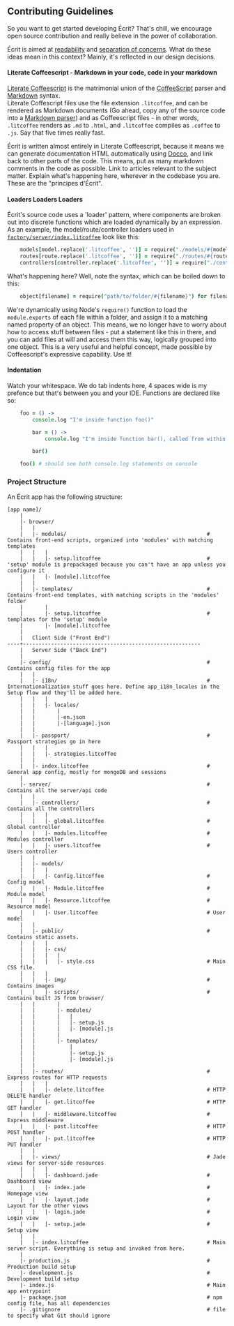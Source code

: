 ## Contributing Guidelines

So you want to get started developing Écrit? That's chill, we encourage open source contribution and really believe in the power of collaboration.  

Écrit is aimed at [readability](http://code.tutsplus.com/tutorials/top-15-best-practices-for-writing-super-readable-code--net-8118) and [separation of concerns](http://en.wikipedia.org/wiki/Separation_of_concerns). What do these ideas mean in this context? Mainly, it's reflected in our design decisions.  

#### Literate Coffeescript - Markdown in your code, code in your markdown

[Literate Coffeescript](http://coffeescript.org/#literate) is the matrimonial union of the [CoffeeScript](http://coffeescript.org) parser and [Markdown](http://en.wikipedia.org/wiki/Markdown) syntax.  
Literate Coffescript files use the file extension `.litcoffee`, and can be rendered as Markdown documents (Go ahead, copy any of the source code into a [Markdown parser](http://tmpvar.com/markdown.html)) and as Coffeescript files - in other words, `.litcoffee` renders as `.md` to `.html`, and `.litcoffee` compiles as `.coffee` to `.js`. Say that five times really fast.

Écrit is written almost entirely in Literate Coffeescript, because it means we can generate documentation HTML automatically using [Docco](http://jashkenas.github.io/docco/), and link back to other parts of the code. This means, put as many markdown comments in the code as possible. Link to articles relevant to the subject matter. Explain what's happening here, wherever in the codebase you are. These are the "principes d'Écrit".

#### Loaders Loaders Loaders

Écrit's source code uses a 'loader' pattern, where components are broken out into discrete functions which are loaded dynamically by an expression. As an example, the model/route/controller loaders used in [`factory/server/index.litcoffee`](/factory/server/index.litcoffee) look like this: 

```CoffeeScript
	models[model.replace('.litcoffee', '')] = require("./models/#{model.replace('.litcoffee', '')}") for model in fs.readdirSync(path.join(__dirname, "models"))
	routes[route.replace('.litcoffee', '')] = require("./routes/#{route.replace('.litcoffee', '')}") for route in fs.readdirSync(path.join(__dirname, "routes"))
	controllers[controller.replace('.litcoffee', '')] = require("./controllers/#{controller.replace('.litcoffee', '')}") for controller in fs.readdirSync(path.join(__dirname, "controllers"))
```

What's happening here? Well, note the syntax, which can be boiled down to this: 

```CoffeeScript
	object[filename] = require("path/to/folder/#{filename}") for filename in directory 
```

We're dynamically using Node's `require()` function to load the `module.exports` of each file within a folder, and assign it to a matching named property of an object. This means, we no longer have to worry about how to access stuff between files - put a statement like this in there, and you can add files at will and access them this way, logically grouped into one object. This is a very useful and helpful concept, made possible by Coffeescript's expressive capability. Use it!

#### Indentation

Watch your whitespace. We do tab indents here, 4 spaces wide is my prefence but that's between you and your IDE. Functions are declared like so: 

```CoffeeScript
	foo = () ->
		console.log "I'm inside function foo()"

		bar = () ->
			console.log "I'm inside function bar(), called from within function foo()"

		bar()

	foo() # should see both console.log statements on console 
```

### Project Structure

An Écrit app has the following structure:  

```
[app name]/
	|
	|- browser/
	|	|
	|	|- modules/												# Contains front-end scripts, organized into 'modules' with matching templates
	|	|	|
	|	|	|- setup.litcoffee 									# 'setup' module is prepackaged because you can't have an app unless you configure it
	|	|	|- [module].litcoffee
	|	|
	|	|- templates/											# Contains front-end templates, with matching scripts in the 'modules' folder
	|		|
	|		|- setup.litcoffee 									# templates for the 'setup' module
	|		|- [module].litcoffee
	|
	|	Client Side ("Front End")
----+---------------------------------------------------------
	|	Server Side ("Back End")
	|
	|- config/													# Contains config files for the app
	|	|
	|	|- i18n/												# Internationalization stuff goes here. Define app_i18n_locales in the Setup flow and they'll be added here. 
	|	|	|
	|	|	|- locales/
	|	|		|
	|	|		|-en.json
	|	|		|-[language].json
	|	|
	|	|- passport/											# Passport strategies go in here
	|	|	|
	|	|	|- strategies.litcoffee
	|	|
	|	|- index.litcoffee 										# General app config, mostly for mongoDB and sessions
	|
	|- server/ 													# Contains all the server/api code
	|	|
	|	|- controllers/											# Contains all the controllers
	|	|	|
	|	|	|- global.litcoffee 								# Global controller
	|	|	|- modules.litcoffee 								# Modules controller
	|	|	|- users.litcoffee 									# Users controller
	|	|
	|	|- models/
	|	|	|
	|	|	|- Config.litcoffee 								# Config model
	|	|	|- Module.litcoffee 								# Module model
	|	|	|- Resource.litcoffee 								# Resource model
	|	|	|- User.litcoffee 									# User model
	|	|	
	|	|- public/ 												# Contains static assets.
	|	|	|
	|	|	|- css/
	|	|	|	|
	|	|	|	|- style.css 									# Main CSS file.
	|	|	|
	|	|	|- img/ 											# Contains images
	|	|	|- scripts/ 										# Contains built JS from browser/
	|	|		|
	|	|		|- modules/
	|	|		|	|
	|	|		|	|- setup.js
	|	|		|	|- [module].js
	|	|		|
	|	|		|- templates/
	|	|			|
	|	|			|- setup.js
	|	|			|- [module].js
	|	|	
	|	|- routes/ 												# Express routes for HTTP requests
	|	|	|
	|	|	|- delete.litcoffee 								# HTTP DELETE handler
	|	|	|- get.litcoffee 									# HTTP GET handler
	|	|	|- middleware.litcoffee 							# Express middleware
	|	|	|- post.litcoffee 									# HTTP POST handler
	|	|	|- put.litcoffee 									# HTTP PUT handler
	|	|	
	|	|- views/ 												# Jade views for server-side resources
	|	|	|
	|	|	|- dashboard.jade 									# Dashboard view
	|	|	|- index.jade 										# Homepage view
	|	|	|- layout.jade 										# Layout for the other views
	|	|	|- login.jade 										# Login view
	|	|	|- setup.jade 										# Setup view
	|	|	
	|	|- index.litcoffee 										# Main server script. Everything is setup and invoked from here.
	|	
	|- production.js 											# Production build setup
	|- development.js 											# Development build setup
	|- index.js 												# Main app entrypoint
	|- package.json 											# npm config file, has all dependencies
	|- .gitignore 												# file to specify what Git should ignore

```

